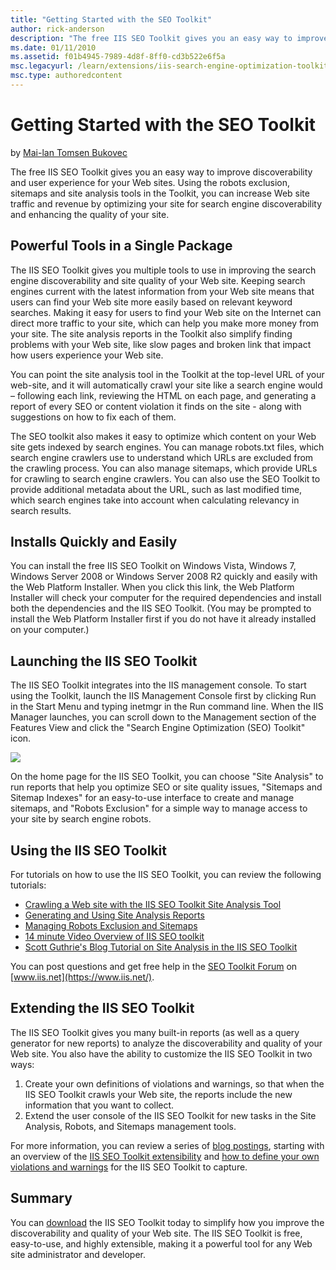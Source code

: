 ```yaml
---
title: "Getting Started with the SEO Toolkit"
author: rick-anderson
description: "The free IIS SEO Toolkit gives you an easy way to improve discoverability and user experience for your Web sites. Using the robots exclusion, sitemaps and si..."
ms.date: 01/11/2010
ms.assetid: f01b4945-7989-4d8f-8ff0-cd3b522e6f5a
msc.legacyurl: /learn/extensions/iis-search-engine-optimization-toolkit/getting-started-with-the-seo-toolkit
msc.type: authoredcontent
---
```

# Getting Started with the SEO Toolkit

by [Mai-lan Tomsen Bukovec](https://twitter.com/mailant)

The free IIS SEO Toolkit gives you an easy way to improve discoverability and user experience for your Web sites. Using the robots exclusion, sitemaps and site analysis tools in the Toolkit, you can increase Web site traffic and revenue by optimizing your site for search engine discoverability and enhancing the quality of your site.

## Powerful Tools in a Single Package

The IIS SEO Toolkit gives you multiple tools to use in improving the search engine discoverability and site quality of your Web site. Keeping search engines current with the latest information from your Web site means that users can find your Web site more easily based on relevant keyword searches. Making it easy for users to find your Web site on the Internet can direct more traffic to your site, which can help you make more money from your site. The site analysis reports in the Toolkit also simplify finding problems with your Web site, like slow pages and broken link that impact how users experience your Web site.

You can point the site analysis tool in the Toolkit at the top-level URL of your web-site, and it will automatically crawl your site like a search engine would – following each link, reviewing the HTML on each page, and generating a report of every SEO or content violation it finds on the site - along with suggestions on how to fix each of them.

The SEO toolkit also makes it easy to optimize which content on your Web site gets indexed by search engines. You can manage robots.txt files, which search engine crawlers use to understand which URLs are excluded from the crawling process. You can also manage sitemaps, which provide URLs for crawling to search engine crawlers. You can also use the SEO Toolkit to provide additional metadata about the URL, such as last modified time, which search engines take into account when calculating relevancy in search results.

## Installs Quickly and Easily

You can install the free IIS SEO Toolkit on Windows Vista, Windows 7, Windows Server 2008 or Windows Server 2008 R2 quickly and easily with the Web Platform Installer. When you click this link, the Web Platform Installer will check your computer for the required dependencies and install both the dependencies and the IIS SEO Toolkit. (You may be prompted to install the Web Platform Installer first if you do not have it already installed on your computer.)

## Launching the IIS SEO Toolkit

The IIS SEO Toolkit integrates into the IIS management console. To start using the Toolkit, launch the IIS Management Console first by clicking Run in the Start Menu and typing inetmgr in the Run command line. When the IIS Manager launches, you can scroll down to the Management section of the Features View and click the "Search Engine Optimization (SEO) Toolkit" icon.

[![](getting-started-with-the-seo-toolkit/_static/image2.png)](getting-started-with-the-seo-toolkit/_static/image1.png)

On the home page for the IIS SEO Toolkit, you can choose "Site Analysis" to run reports that help you optimize SEO or site quality issues, "Sitemaps and Sitemap Indexes" for an easy-to-use interface to create and manage sitemaps, and "Robots Exclusion" for a simple way to manage access to your site by search engine robots.

## Using the IIS SEO Toolkit

For tutorials on how to use the IIS SEO Toolkit, you can review the following tutorials:

- [Crawling a Web site with the IIS SEO Toolkit Site Analysis Tool](using-site-analysis-to-crawl-a-web-site.md)
- [Generating and Using Site Analysis Reports](understanding-site-analysis-reports.md)
- [Managing Robots Exclusion and Sitemaps](managing-robotstxt-and-sitemap-files.md)
- [14 minute Video Overview of IIS SEO toolkit](iis-site-analysis-video-walkthrough.md)
- [Scott Guthrie's Blog Tutorial on Site Analysis in the IIS SEO Toolkit](https://weblogs.asp.net/scottgu/archive/2009/06/03/iis-search-engine-optimization-toolkit.aspx)

You can post questions and get free help in the [SEO Toolkit Forum](https://forums.iis.net/1162.aspx) on [www.iis.net](https://www.iis.net/).

## Extending the IIS SEO Toolkit

The IIS SEO Toolkit gives you many built-in reports (as well as a query generator for new reports) to analyze the discoverability and quality of your Web site. You also have the ability to customize the IIS SEO Toolkit in two ways:

1. Create your own definitions of violations and warnings, so that when the IIS SEO Toolkit crawls your Web site, the reports include the new information that you want to collect.
2. Extend the user console of the IIS SEO Toolkit for new tasks in the Site Analysis, Robots, and Sitemaps management tools.

For more information, you can review a series of [blog postings](https://blogs.iis.net/carlosag/default.aspx "blog postings"), starting with an overview of the [IIS SEO Toolkit extensibility](https://blogs.iis.net/carlosag/archive/2009/11/23/iis-seo-toolkit-extensibility.aspx) and [how to define your own violations and warnings](https://blogs.iis.net/carlosag/archive/2009/11/23/iis-seo-toolkit-crawler-module-extensibility.aspx) for the IIS SEO Toolkit to capture.

## Summary

You can [download](https://www.microsoft.com/web/page.aspx?templang=en-us&amp;chunkfile=seo.html) the IIS SEO Toolkit today to simplify how you improve the discoverability and quality of your Web site. The IIS SEO Toolkit is free, easy-to-use, and highly extensible, making it a powerful tool for any Web site administrator and developer.
